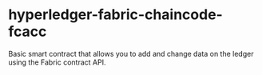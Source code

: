 # hyperledger-fabric-chaincode-fcacc

Basic smart contract that allows you to add and change data on the ledger using the Fabric contract API.
